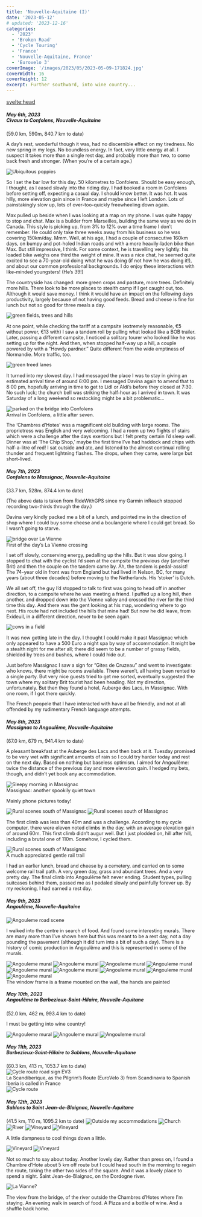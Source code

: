 ```yaml
---
title: 'Nouvelle-Aquitaine (I)'
date: '2023-05-12'
# updated: '2023-12-16'
categories:
  - '2023'
  - 'Broken Road'
  - 'Cycle Touring'
  - 'France'
  - 'Nouvelle-Aquitaine, France'
  - 'Eurovelo 3'
coverImage: '/images/2023/05/2023-05-09-171824.jpg'
coverWidth: 16
coverHeight: 12
excerpt: Further southward, into wine country...
---
```


<svelte:head>

<title>
2023 Nouvelle-Aquitaine
</title>
</svelte:head>

<script>
	import Callout from '$lib/components/Callout.svelte'
</script>

<section class="card">
  <h5>
  	May 6th, 2023
  	<br /> Civaux to Confolens, Nouvelle-Aquitaine
  </h5>
  (59.0 km, 590m, 840.7 km to date)

   <p> 
    A day’s rest, wonderful though it was, had no discernible effect on my tiredness. No new spring in my legs. No boundless energy. In fact, very little energy at all. I suspect it takes more than a single rest day, and probably more than two, to come back fresh and stronger. (When you’re of a certain age.)
   </p>
    <img alt="Ubiquitous poppies" src="/images/2023/05/2023-05-06-111416.jpg" />
    <p>So I set the bar low for this day. 50 kilometres to Confolens. Should be easy enough, I thought, as I eased slowly into the riding day. I had booked a room in Confolens before setting off, expecting a casual day. I should know better. It was hot. It was hilly, more elevation gain since in France and maybe since I left London. Lots of painstakingly slow up, lots of over-too-quickly freewheeling down again.
    </p>
    <p>Max pulled up beside when I was looking at a map on my phone. I was quite happy to stop and chat. Max is a builder from Marseilles, building the same way as we do in Canada. This style is picking up, from 3% to 12% over a time frame I don’t remember. He could only take three weeks away from his business so he was covering 150km/day. Mmm. Well, at his age, I had a couple of consecutive 160km days, on bumpy and pot-holed Indian roads and with a more heavily-laden bike than Max. But still impressive, I think. For some context, he is travelling very lightly: his loaded bike weighs one third the weight of mine. It was a nice chat, he seemed quite excited to see a 70-year-old doing what he was doing (if not how he was doing it!), and about our common professional backgrounds. I do enjoy these interactions with like-minded youngsters! (He’s 39!)
    </p>
    <p>The countryside has changed: more green crops and pasture, more trees. Definitely more hills. There look to be more places to stealth camp if I get caught out, too. Although it would save money, I think it would have an impact on the following days productivity, largely because of not having good feeds. Bread and cheese is fine for lunch but not so good for three meals a day.
    </p>
    <img alt="green fields, trees and hills" src="/images/2023/05/2023-05-06-173049.jpg" />
    <p>At one point, while checking the tariff at a campsite (extremely reasonable, &euro;5 without power, &euro;13 with) I saw a tandem roll by pulling what looked like a BOB trailer. Later, passing a different campsite, I noticed a solitary tourer who looked like he was setting up for the night. And then, when stopped half-way up a hill, a couple powered by with a “Howdy pardner.” Quite different from the wide emptiness of Normandie. More traffic, too.
    </p>
    <img alt="green treed lanes" src="/images/2023/05/2023-05-06-183436.jpg" />
    <p>It turned into my slowest day. I had messaged the place I was to stay in giving an estimated arrival time of around 6:00 pm. I messaged Davina again to amend that to 8:00 pm, hopefully arriving in time to get to Lidl or Aldi’s before they closed at 7:30. No such luck; the church bell was striking the half-hour as I arrived in town. It was Saturday of a long weekend so restocking might be a bit problematic…
    </p>
    <img alt="parked on the bridge into Confolens" src="/images/2023/05/2023-05-06-190839.jpg" />
    <div class="caption">Arrival in Confolens, a little after seven.</div>
    <p>The ‘Chambres d’Hotes’ was a magnificent old building with large rooms. The proprietress was English and very welcoming. I had a room up two flights of stairs which were a challenge after the days exertions but I felt pretty certain I’d sleep well. Dinner was at ‘The Chip Shop,’ maybe the first time I’ve had haddock and chips with half-a-litre of red! I sat outside and ate, and listened to the almost continual rolling thunder and frequent lightning flashes. The drops, when they came, were large but short-lived.
    </p>
</section>

<section class="card">
  <h5>
  	May 7th, 2023
  	<br /> Confolens to Massignac, Nouvelle-Aquitaine
  </h5>
  (33.7 km, 528m, 874.4 km to date)

  <p>(The above data is taken from RideWithGPS since my Garmin inReach stopped recording two-thirds through the day.)
  </p>
  <p>Davina very kindly packed me a bit of a lunch, and pointed me in the direction of shop where I could buy some cheese and a boulangerie where I could get bread. So I wasn’t going to starve.
  </p>
  <img alt="bridge over La Vienne" src="/images/2023/05/2023-05-07-120701.jpg" />
  <div class="caption">First of the day’s La Vienne crossing</div>
  <p>I set off slowly, conserving energy, pedalling up the hills. But it was slow going. I stopped to chat with the cyclist I’d seen at the campsite the previous day (another Brit) and then the couple on the tandem came by. Ah, the tandem is pedal-assist! The 74-year old in front was from England but had lived in Nelson, BC, for many years (about three decades) before moving to the Netherlands. His ‘stoker’ is Dutch.
  </p>
  <p>We all set off, the guy I’d stopped to talk to first was going to head off in another direction, to a campsite where he was meeting a friend. I puffed up a long hill, then another, and dropped down into the Vienne valley and crossed the river for the third time this day. And there was the gent looking at his map, wondering where to go next. His route had not included the hills that mine had! But now he did leave, from Exideuil, in a different direction, never to be seen again.
  </p>
    <img alt="cows in a field" src="/images/2023/05/2023-05-07-124821.jpg" />
    <p>It was now getting late in the day. I thought I could make it past Massignac which only appeared to have a 500 Euro a night spa by way of accommodation. It might be a stealth night for me after all; there did seem to be a number of grassy fields, shielded by trees and bushes, where I could hide out.
    </p>
    <p>Just before Massignac I saw a sign for “Gites de Cruzeau” and went to investigate: who knows, there might be rooms available. There weren’t, all having been rented to a single party. But very nice guests tried to get me sorted, eventually suggested the town where my solitary Brit tourist had been heading. Not my direction, unfortunately. But then they found a hotel, Auberge des Lacs, in Massignac. With one room, if I got there quickly.
    </p>
   <p> The French peopele that I have interacted with have all be friendly, and not at all offended by my rudimentary French language attempts.</p>
</section>

<section class="card">
   <h5>
  	  May 8th, 2023<br />Massignac to Angoulême, Nouvelle-Aquitaine
    </h5>
    (67.0 km, 679 m, 941.4 km to date)
    <p>A pleasant breakfast at the Auberge des Lacs and then back at it. Tuesday promised to be very wet with significant amounts of rain so I could try harder today and rest on the next day. Based on nothing but baseless optimism, I aimed for Angoulême: twice the distance of the previous day and more elevation gain. I hedged my bets, though, and didn’t yet book any accommodation.</p>
    <img alt="Sleepy morning in Massignac" src="/images/2023/05/phone/20230508_1045.jpg" />
    <div class="caption">Massignac: another spookily quiet town</div>
    <p>Mainly phone pictures today!
    </p>
    <img alt="Rural scenes south of Massignac" src="/images/2023/05/phone/20230508_1115.jpg" />
    <img alt="Rural scenes south of Massignac" src="/images/2023/05/phone/20230508_1125.jpg" />
    <p>The first climb was less than 40m and was a challenge. According to my cycle computer, there were eleven noted climbs in the day, with an average elevation gain of around 60m. This first climb didn’t augur well. But I just plodded on, hill after hill, including a brutal one of 110m. Somehow, I cycled them.
    </p>
    <img alt="Rural scenes south of Massignac" src="/images/2023/05/phone/20230508_1628.jpg" />
    <div class="caption">A much appreciated gentle rail trail</div>
    <p>I had an earlier lunch, bread and cheese by a cemetery, and carried on to some welcome rail trail path. A very green day, grass and abundant trees. And a very pretty day. The final climb into Angoulême felt never ending. Student types, pulling suitcases behind them, passed me as I pedaled slowly and painfully forever up. By my reckoning, I had earned a rest day.
    </p>
</section>

<section class="card">
   <h5>
  	  May 9th, 2023
  	  <br /> Angoulême, Nouvelle-Aquitaine
    </h5>
    <img alt="Angouleme road scene" src="/images/2023/05/2023-05-09-134049.jpg" />
    <p>I walked into the centre in search of food. And found some interesting murals. There are many more than I’ve shown here but this was meant to be a rest day, not a day pounding the pavement (although it did turn into a bit of such a day). There is a history of comic production in Angoulême and this is represented in some of the murals.</p>
    <img alt="Angouleme mural" src="/images/2023/05/2023-05-09-134037.jpg" />
    <img alt="Angouleme mural" src="/images/2023/05/2023-05-09-134749.jpg" />
    <img alt="Angouleme mural" src="/images/2023/05/2023-05-09-134758.jpg" />
    <img alt="Angouleme mural" src="/images/2023/05/2023-05-09-135140.jpg" />
    <img alt="Angouleme mural" src="/images/2023/05/2023-05-09-142031.jpg" />
    <img alt="Angouleme mural" src="/images/2023/05/2023-05-09-142118.jpg" />
    <img alt="Angouleme mural" src="/images/2023/05/2023-05-09-142105.jpg" />
    <img alt="Angouleme mural" src="/images/2023/05/2023-05-09-171808.jpg" />
    <img alt="Angouleme mural" src="/images/2023/05/2023-05-09-171824.jpg" />
    <div class="caption">The window frame is a frame mounted on the wall, the hands are painted</div>
</section>

<section class="card">
   <h5>
  	  May 10th, 2023
  	  <br /> Angoulême to Barbezieux-Saint-Hilaire, Nouvelle-Aquitane
    </h5>
    (52.0 km, 462 m, 993.4 km to date)
    <p>I must be getting into wine country!</p>
    <img alt="Angouleme mural" src="/images/2023/05/2023-05-10-175356.jpg" />
    <img alt="Angouleme mural" src="/images/2023/05/2023-05-10-183437.jpg" />
    <img alt="Angouleme mural" src="/images/2023/05/2023-05-10-184719.jpg" />
</section>

<section class="card">
   <h5>
  	  May 11th, 2023
  	  <br /> Barbezieux-Saint-Hilaire to Sablons, Nouvelle-Aquitane
    </h5>
    (60.3 km, 413 m, 1053.7 km to date)
    <div class="w-60">
        <img alt="Cycle route road sign EV3" src="/images/2023/05/phone/20230511_1349.jpg" />
        <div class="caption">La Scandiberique, as the Pilgrim’s Route (EuroVelo 3) from Scandinavia to Spanish Iberia is called in France</div>
    </div>
    <img alt="Cycle route" src="/images/2023/05/2023-05-11-163342.jpg" />
    
</section>

<section class="card">
   <h5>
  	  May 12th, 2023
  	  <br /> Sablons to Saint Jean-de-Blaignac, Nouvelle-Aquitane
    </h5>
    (41.5 km, 110 m, 1095.2 km to date)
    <img alt="Outside my accommodations" src="/images/2023/05/2023-05-12-105129.jpg" />
    <img alt="Church" src="/images/2023/05/2023-05-12-113745.jpg" />
    <img alt="River" src="/images/2023/05/2023-05-12-114954.jpg" />
    <img alt="Vineyard" src="/images/2023/05/2023-05-12-135303.jpg" />
    <img alt="Vineyard" src="/images/2023/05/2023-05-12-150430.jpg" />
    <p>
    A little dampness to cool things down a little.</p>
    <img alt="Vineyard" src="/images/2023/05/2023-05-12-150447.jpg" />
    <img alt="Vineyard" src="/images/2023/05/2023-05-12-152500.jpg" />    
    <p>Not so much to say about today. Another lovely day. Rather than press on, I found a Chambre d’Hote about 5 km off route but I could head south in the morning to regain the route, taking the other two sides of the square. And it was a lovely place to spend a night. Saint Jean-de-Blaignac, on the Dordogne river.
    </p>
    <img alt="La Vianne?" src="/images/2023/05/phone/20230512_194432504.jpg" />
    <p>The view from the bridge, of the river outside the Chambres d’Hotes where I'm staying. An evening walk in search of food. A Pizza and a bottle of wine. And a shuffle back home.</p>
</section>

<style>
    section {
        font-size: 90%
    }
</style>

